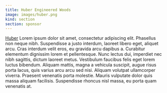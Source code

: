 ```yaml
---
title: Huber Engineered Woods
image: images/huber.png
kind: section
section: sponsor
---
```


[Huber](http://www.huberwood.com/) Lorem ipsum dolor sit amet, consectetur adipiscing elit. Phasellus non neque nibh. Suspendisse a justo interdum, laoreet libero eget, aliquet arcu. Cras interdum velit eros, eu gravida arcu dapibus a. Curabitur elementum dignissim lorem et pellentesque. Nunc lectus dui, imperdiet nec nibh sagittis, dictum laoreet metus. Vestibulum faucibus felis eget lorem luctus bibendum. Aliquam mattis, magna a vehicula suscipit, augue risus porta lacus, quis varius arcu arcu sed nisi. Aliquam volutpat ullamcorper viverra. Praesent venenatis porta molestie. Mauris vulputate dolor quis massa aliquam facilisis. Suspendisse rhoncus nisl massa, eu porta quam venenatis at.
